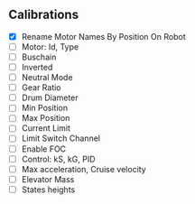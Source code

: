 Calibrations
----------------------------------
- [x] Rename Motor Names By Position On Robot
- [ ] Motor: Id, Type
- [ ] Buschain
- [ ] Inverted
- [ ] Neutral Mode
- [ ] Gear Ratio
- [ ] Drum Diameter
- [ ] Min Position
- [ ] Max Position
- [ ] Current Limit
- [ ] Limit Switch Channel
- [ ] Enable FOC
- [ ] Control: kS, kG, PID
- [ ] Max acceleration, Cruise velocity
- [ ] Elevator Mass
- [ ] States heights